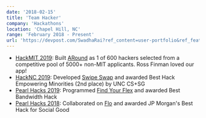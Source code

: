 ```yaml
---
date: '2018-02-15'
title: 'Team Hacker'
company: 'Hackathons'
location: 'Chapel Hill, NC'
range: 'February 2018 - Present'
url: 'https://devpost.com/SwadhaRai?ref_content=user-portfolio&ref_feature=portfolio&ref_medium=global-nav'
---
```


- [HackMIT 2019](https://archive.hackmit.org/2019/): Built [ARound](https://devpost.com/software/around-b2ew9j) as 1 of 600 hackers selected from a competitive pool of 5000+ non-MIT applicants. Ross Finman loved our app!
- [HackNC 2019](https://www.hacknc.com/): Developed [Swipe Swap](https://devpost.com/software/swipeswapdemo) and awarded Best Hack Empowering Minorities (2nd place) by UNC CS+SG
- [Pearl Hacks 2019](https://pearlhacks.com/): Programmed [Find Your Flex](https://devpost.com/software/flex-y582up) and awarded Best Bandwidth Hack
- [Pearl Hacks 2018](https://pearlhacks.com/): Collaborated on [Flo](https://devpost.com/software/pearl-hacks-2018) and awarded JP Morgan's Best Hack for Social Good
